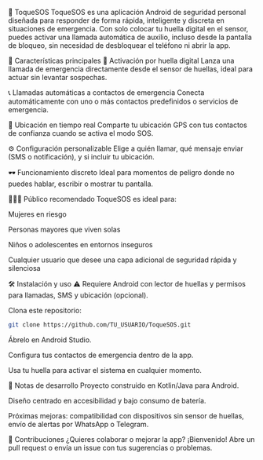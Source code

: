 📱 ToqueSOS
ToqueSOS es una aplicación Android de seguridad personal diseñada para responder de forma rápida, inteligente y discreta en situaciones de emergencia. Con solo colocar tu huella digital en el sensor, puedes activar una llamada automática de auxilio, incluso desde la pantalla de bloqueo, sin necesidad de desbloquear el teléfono ni abrir la app.

🚀 Características principales
🔐 Activación por huella digital
Lanza una llamada de emergencia directamente desde el sensor de huellas, ideal para actuar sin levantar sospechas.

📞 Llamadas automáticas a contactos de emergencia
Conecta automáticamente con uno o más contactos predefinidos o servicios de emergencia.

📍 Ubicación en tiempo real
Comparte tu ubicación GPS con tus contactos de confianza cuando se activa el modo SOS.

⚙️ Configuración personalizable
Elige a quién llamar, qué mensaje enviar (SMS o notificación), y si incluir tu ubicación.

🕶️ Funcionamiento discreto
Ideal para momentos de peligro donde no puedes hablar, escribir o mostrar tu pantalla.

🧑‍🤝‍🧑 Público recomendado
ToqueSOS es ideal para:

Mujeres en riesgo

Personas mayores que viven solas

Niños o adolescentes en entornos inseguros

Cualquier usuario que desee una capa adicional de seguridad rápida y silenciosa

🛠️ Instalación y uso
⚠️ Requiere Android con lector de huellas y permisos para llamadas, SMS y ubicación (opcional).

Clona este repositorio:

   ```bash
   git clone https://github.com/TU_USUARIO/ToqueSOS.git
   ```
Ábrelo en Android Studio.


Configura tus contactos de emergencia dentro de la app.

Usa tu huella para activar el sistema en cualquier momento.

📌 Notas de desarrollo
Proyecto construido en Kotlin/Java para Android.

Diseño centrado en accesibilidad y bajo consumo de batería.

Próximas mejoras: compatibilidad con dispositivos sin sensor de huellas, envío de alertas por WhatsApp o Telegram.

🤝 Contribuciones
¿Quieres colaborar o mejorar la app? ¡Bienvenido! Abre un pull request o envía un issue con tus sugerencias o problemas.
